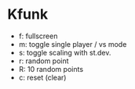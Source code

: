 # Kfunk

* f: fullscreen
* m: toggle single player / vs mode
* s: toggle scaling with st.dev.
* r: random point
* R: 10 random points
* c: reset (clear)

